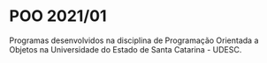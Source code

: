 # POO 2021/01
 Programas desenvolvidos na disciplina de Programação Orientada a Objetos na Universidade do Estado de Santa Catarina - UDESC.
